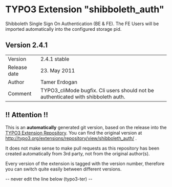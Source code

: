 # TYPO3 Extension "shibboleth_auth"
Shibboleth Single Sign On Authentication (BE & FE). The FE Users will be imported automatically into the configured storage pid.

## Version 2.4.1




<table>
	<tr><td>Version</td><td>2.4.1 stable</td></tr>
	<tr><td>Release date</td><td>23. May 2011</td></tr>
	<tr><td>Author</td><td>Tamer Erdogan</td></tr>
	<tr><td>Comment</td><td>TYPO3_cliMode bugfix. Cli users should not be authenticated with shibboleth auth.</td></tr>
</table>

## !! Attention !!
This is an **automatically** generated git version, based on the release into the [TYPO3 Extension Repository](http://www.typo3.org/extensions/).
You can find the original version at http://typo3.org/extensions/repository/view/shibboleth_auth/ .

It does not make sense to make pull requests as this repository has been created automatically from 3rd party, not from the original author(s).

Every version of the extension is tagged with the version number, therefore you can switch quite easily between different versions.


-- never edit the line below (typo3-ter) --